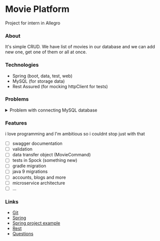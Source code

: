 # Movie Platform
Project for intern in Allegro

### About
It's simple CRUD. We have list of movies in our database and we can add new one, get one of them or all at once.

### Technologies

- Spring (boot, data, test, web)
- MySQL (for storage data)
- Rest Assured (for mocking httpClient for tests)

### Problems
<details>
  <summary>Problem with connecting MySQL database</summary>
    - Problem: Error creating bean 'entityManagerFactory'
    - Source: java 9 probably
    - Solve: Still not, staying in java 8 for right now
</details>

### Features
i love programming and I'm ambitious so i couldnt stop just with that
- [ ] swagger documentation
- [ ] validation
- [ ] data transfer object (MovieCommand)
- [ ] tests in Spock (something new)
- [ ] gradle migration
- [ ] java 9 migrations
- [ ] accounts, blogs and more
- [ ] microservice architecture
- [ ] ...

### Links
- [Git](https://git-scm.com)
- [Spring](https://spring.io)
- [Spring project example](https://github.com/spring-projects/spring-petclinic)
- [Rest](http://www.restapitutorial.com)
- [Questions](https://stackoverflow.com)
